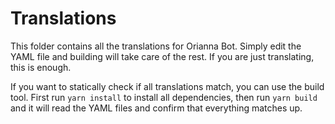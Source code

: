# Translations

This folder contains all the translations for Orianna Bot. Simply edit the YAML file and building will take care of the rest. If you are just translating, this is enough.

If you want to statically check if all translations match, you can use the build tool. First run `yarn install` to install all dependencies, then run `yarn build` and it will read the YAML files and confirm that everything matches up.
